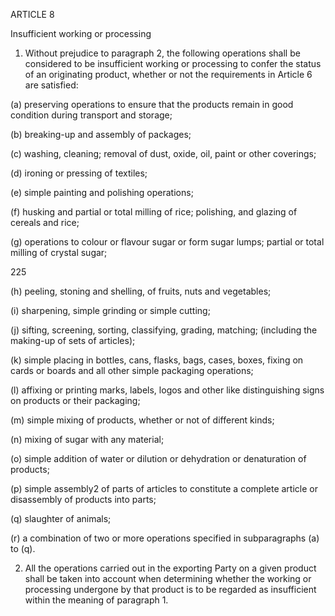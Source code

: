 ARTICLE 8

Insufficient working or processing

1. Without prejudice to paragraph 2, the following operations shall be considered to be insufficient working or processing to confer the status of an originating product, whether or not the requirements in Article 6 are satisfied:

(a) preserving operations to ensure that the products remain in good condition during transport and storage;

(b) breaking-up and assembly of packages;

(c) washing, cleaning; removal of dust, oxide, oil, paint or other coverings;

(d) ironing or pressing of textiles;

(e) simple painting and polishing operations;

(f) husking and partial or total milling of rice; polishing, and glazing of cereals and rice;

(g) operations to colour or flavour sugar or form sugar lumps; partial or total milling of crystal sugar;





225
 

(h) peeling, stoning and shelling, of fruits, nuts and vegetables;

(i) sharpening, simple grinding or simple cutting;

(j) sifting, screening, sorting, classifying, grading, matching; (including the making-up of sets of articles);

(k) simple placing in bottles, cans, flasks, bags, cases, boxes, fixing on cards or boards and all other simple packaging operations;

(l) affixing or printing marks, labels, logos and other like distinguishing signs on products or their packaging;

(m) simple mixing of products, whether or not of different kinds;

(n) mixing of sugar with any material;

(o) simple addition of water or dilution or dehydration or denaturation of products;

(p) simple assembly2 of parts of articles to constitute a complete article or disassembly of products into parts;

(q) slaughter of animals;

(r) a combination of two or more operations specified in subparagraphs (a) to (q).

2. All the operations carried out in the exporting Party on a given product shall be taken into account when determining whether the working or processing undergone by that product is to be regarded as insufficient within the meaning of paragraph 1.
